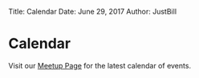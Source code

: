 Title: Calendar
Date: June 29, 2017
Author: JustBill

Calendar
======

Visit our [Meetup Page](#https://www.meetup.com/Interlock-Rochester-Hackerspace/) for the latest calendar of events. 
